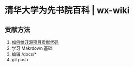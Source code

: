 # 清华大学为先书院百科 | wx-wiki

## 贡献方法

1. [如何给开源项目贡献代码](https://gist.github.com/zxhfighter/62847a087a2a8031fbdf)
2. 学习 Makrdown 基础
3. 编辑 /docs/*
4. git push
